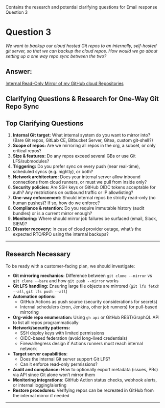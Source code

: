 Contains the research and potential clarifying questions for Email response Question 3

# Question 3
*We want to backup our cloud hosted Git repos to an internally, self-hosted git server, so that we can backup the cloud repos. How would we go about setting up a one way repo sync between the two?*

## Answer:
[Internal Read-Only Mirror of my GitHub cloud Repositories](repo_sync_plan.md)

## Clarifying Questions & Research for One-Way Git Repo Sync

## Top Clarifying Questions
1. **Internal Git target:** What internal system do you want to mirror into? (Bare Git repos, GitLab CE, Bitbucket Server, Gitea, custom git-shell?)  
2. **Scope of repos:** Are we mirroring all repos in the org, a subset, or only critical repos?  
3. **Size & features:** Do any repos exceed several GBs or use Git LFS/submodules?  
4. **Triggering:** Do you prefer sync on every push (near real-time), scheduled syncs (e.g. nightly), or both?  
5. **Network architecture:** Does your internal server allow inbound connections from cloud runners, or must we pull from inside only?  
6. **Security policies:** Are SSH keys or GitHub OIDC tokens acceptable for auth? Any restrictions on outbound traffic or IP allowlisting?  
7. **One-way enforcement:** Should internal repos be strictly read-only (no human pushes)? If so, how do we enforce?  
8. **Compliance & retention:** Do you require immutable history (audit bundles) or is a current mirror enough?  
9. **Monitoring:** Where should mirror job failures be surfaced (email, Slack, SIEM)?  
10. **Disaster recovery:** In case of cloud provider outage, what’s the expected RTO/RPO using the internal backups?  

---

## Research Necessary
To be ready with a customer-facing plan, we should investigate:

- **Git mirroring mechanics:** Difference between `git clone --mirror` vs `git clone --bare` and how `git push --mirror` works  
- **Git LFS handling:** Ensuring large file objects are mirrored (`git lfs fetch --all`, `git lfs push --all`)  
- **Automation options:**  
  - GitHub Actions as push source (security considerations for secrets)  
  - Internal schedulers (cron, Jenkins, other job runners) for pull-based mirroring  
- **Org-wide repo enumeration:** Using `gh api` or GitHub REST/GraphQL API to list all repos programmatically  
- **Network/security patterns:**  
  - SSH deploy keys with limited permissions  
  - OIDC-based federation (avoid long-lived credentials)  
  - Firewall/egress design if Actions runners must reach internal network  
- **Target server capabilities:**  
  - Does the internal Git server support Git LFS?  
  - Can it enforce read-only permissions?  
- **Audit and compliance:** How to optionally export metadata (issues, PRs) via API since Git alone won’t mirror them  
- **Monitoring integrations:** GitHub Action status checks, webhook alerts, or internal logging/alerting  
- **Restore procedures:** Verifying repos can be recreated in GitHub from the internal mirror if needed  

---
